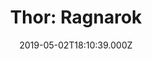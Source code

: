 ---
title: "Thor: Ragnarok"
year: 2017
date: 2019-05-02T18:10:39.000Z
permalink: /almanac/movies/2019-05-02-thor-ragnarok/index.html
rating: 3
---